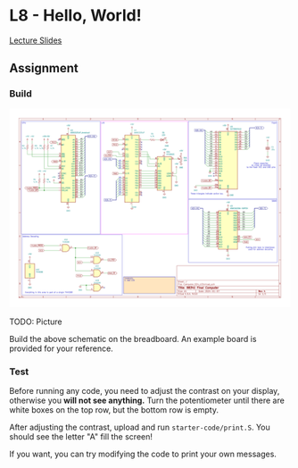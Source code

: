 # L8 - Hello, World!

[Lecture Slides](https://docs.google.com/presentation/d/1wvtDUiQhjNTBSeLNdqbvOtbhu9fqqL-nmqj49V5dSQs/edit?usp=sharing)

## Assignment

### Build

![Schematic](schematics/lcd.svg)

TODO: Picture

Build the above schematic on the breadboard.
An example board is provided for your reference.

### Test

Before running any code, you need to adjust the contrast on your display,
otherwise you **will not see anything.**
Turn the potentiometer until there are white boxes on the top row,
but the bottom row is empty.

After adjusting the contrast, upload and run `starter-code/print.S`.
You should see the letter "A" fill the screen!

If you want, you can try modifying the code to print your own messages.